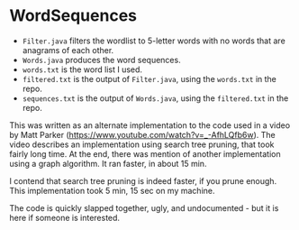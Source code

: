 # WordSequences
- `Filter.java` filters the wordlist to 5-letter words with no words that are anagrams of each other.
- `Words.java` produces the word sequences.
- `words.txt` is the word list I used.
- `filtered.txt` is the output of `Filter.java`, using the `words.txt` in the repo.
- `sequences.txt` is the output of `Words.java`, using the `filtered.txt` in the repo.

This was written as an alternate implementation to the code used in a video by Matt Parker 
(https://www.youtube.com/watch?v=_-AfhLQfb6w). The video describes an implementation using 
search tree pruning, that took fairly long time. At the end, there was mention of another 
implementation using a graph algorithm. It ran faster, in about 15 min.

I contend that search tree pruning is indeed faster, if you prune enough. This implementation 
took 5 min, 15 sec on my machine.

The code is quickly slapped together, ugly, and undocumented - but it is here if someone is interested.
